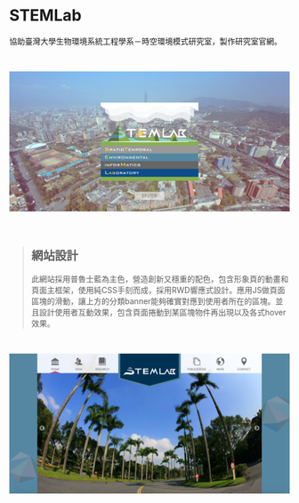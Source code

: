 # STEMLab
協助臺灣大學生物環境系統工程學系－時空環境模式研究室，製作研究室官網。

<br>

![STEMLab demo](WEB/images/website_index.png)

<br>

> ## 網站設計
>此網站採用普魯士藍為主色，營造創新又穩重的配色，包含形象頁的動畫和頁面主框架，使用純CSS手刻而成，採用RWD響應式設計。應用JS做頁面區塊的滑動，讓上方的分類banner能夠確實對應到使用者所在的區塊。並且設計使用者互動效果，包含頁面捲動到某區塊物件再出現以及各式hover效果。

<br>

![STEMLab demo](WEB/images/website_home.png)
